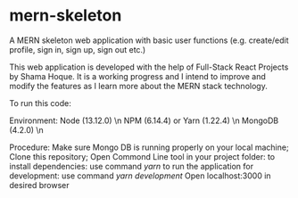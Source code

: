 # mern-skeleton
A MERN skeleton web application with basic user functions (e.g. create/edit profile, sign in, sign up, sign out etc.)

This web application is developed with the help of Full-Stack React Projects by Shama Hoque. It is a working progress and I intend to improve and modify the features as I learn more about the MERN stack technology.

To run this code: 

Environment: 
Node (13.12.0) \n
NPM (6.14.4) or Yarn (1.22.4) \n
MongoDB (4.2.0) \n

Procedure:
Make sure Mongo DB is running properly on your local machine;
Clone this repository;
Open Commond Line tool in your project folder:
    to install dependencies: use command _yarn_
    to run the application for development: use command _yarn development_
Open localhost:3000 in desired browser
